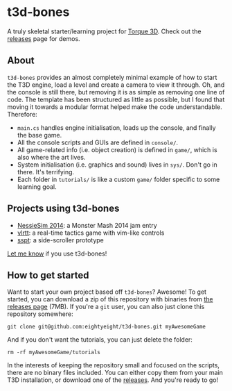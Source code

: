 # t3d-bones

A truly skeletal starter/learning project for [Torque 3D][]. Check out the [releases][] page for demos.

 [Torque 3D]: https://github.com/GarageGames/Torque3D

## About

`t3d-bones` provides an almost completely minimal example of how to start the T3D engine, load a level and create a camera to view it through.
Oh, and the console is still there, but removing it is as simple as removing one line of code.
The template has been structured as little as possible, but I found that moving it towards a modular format helped make the code understandable.
Therefore:

 * `main.cs` handles engine initialisation, loads up the console, and finally the base game.
 * All the console scripts and GUIs are defined in `console/`.
 * All game-related info (i.e. object creation) is defined in `game/`, which is also where the art lives.
 * System initialisation (i.e. graphics and sound) lives in `sys/`. Don't go in there. It's terrifying.
 * Each folder in `tutorials/` is like a custom `game/` folder specific to some learning goal.

## Projects using t3d-bones

 * [NessieSim 2014](https://github.com/eightyeight/nessiesim14): a Monster Mash 2014 jam entry
 * [vlrtt](https://github.com/eightyeight/vlrtt): a real-time tactics game with vim-like controls
 * [sspt](https://github.com/lukaspj/sspt): a side-scroller prototype

[Let me know](http://www.garagegames.com/account/profile/79478) if you use t3d-bones!

## How to get started

Want to start your own project based off `t3d-bones`?
Awesome!
To get started, you can download a zip of this repository with binaries from [the releases page][releases] (7MB).
If you're a `git` user, you can also just clone this repository somewhere:

    git clone git@github.com:eightyeight/t3d-bones.git myAwesomeGame

And if you don't want the tutorials, you can just delete the folder:

    rm -rf myAwesomeGame/tutorials

In the interests of keeping the repository small and focused on the scripts, there are no binary files included.
You can either copy them from your main T3D installation, or download one of the [releases][].
And you're ready to go!

 [releases]: https://github.com/eightyeight/t3d-bones/releases

